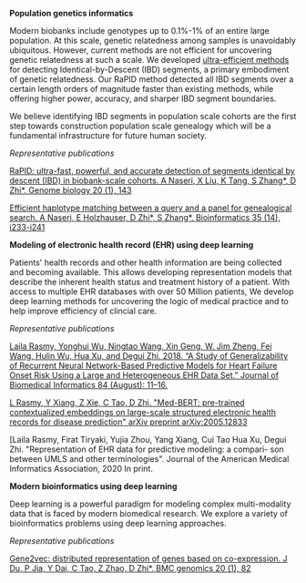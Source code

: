 **Population genetics informatics**

Modern biobanks include genotypes up to 0.1%-1% of an entire large population. At this scale, genetic relatedness among samples is unavoidably ubiquitous. However, current methods are not efficient for uncovering genetic relatedness at such a scale. We developed [ultra-efficient methods](https://github.com/ZhiGroup/RaPID) for detecting Identical-by-Descent (IBD) segments, a primary embodiment of genetic relatedness. Our RaPID method detected all IBD segments over a certain length orders of magnitude faster than existing methods, while offering higher power, accuracy, and sharper IBD segment boundaries. 

We believe identifying IBD segments in population scale cohorts are the first step towards construction population scale genealogy which will be a fundamental infrastructure for future human society. 

*Representative publications*

[RaPID: ultra-fast, powerful, and accurate detection of segments identical by descent (IBD) in biobank-scale cohorts. A Naseri, X Liu, K Tang, S Zhang*, D Zhi*. Genome biology 20 (1), 143]( https://genomebiology.biomedcentral.com/articles/10.1186/s13059-019-1754-8?optIn=true)

[Efficient haplotype matching between a query and a panel for genealogical search. A Naseri, E Holzhauser, D Zhi*, S Zhang*. Bioinformatics 35 (14), i233-i241](https://academic.oup.com/bioinformatics/article-abstract/35/14/i233/5529240)

**Modeling of electronic health record (EHR) using deep learning**

Patients' health records and other health information are being collected and becoming available. This allows developing representation models that describe the inherent health status and treatment history of a patient. With access to multiple EHR databases with over 50 Million patients, We develop deep learning methods for uncovering the logic of medical practice and to help improve efficiency of clincial care. 

*Representative publications*

[Laila Rasmy, Yonghui Wu, Ningtao Wang, Xin Geng, W. Jim Zheng, Fei Wang, Hulin Wu, Hua Xu, and Degui Zhi. 2018. “A Study of Generalizability of Recurrent Neural Network-Based Predictive Models for Heart Failure Onset Risk Using a Large and Heterogeneous EHR Data Set.” Journal of Biomedical Informatics 84 (August): 11–16.](https://doi.org/10.1016/j.jbi.2018.06.011)

[L Rasmy, Y Xiang, Z Xie, C Tao, D Zhi. "Med-BERT: pre-trained contextualized embeddings on large-scale structured electronic health records for disease prediction" arXiv preprint arXiv:2005.12833](https://arxiv.org/abs/2005.12833)

[Laila Rasmy, Firat Tiryaki, Yujia Zhou, Yang Xiang, Cui Tao Hua Xu, Degui Zhi. "Representation of EHR data for predictive modeling: a compari- son between UMLS and other terminologies". Journal of the American Medical Informatics Association, 2020 In print.

**Modern bioinformatics using deep learning**

Deep learning is a powerful paradigm for modeling complex multi-modality data that is faced by modern biomedical research. We explore a variety of bioinformatics problems using deep learning approaches.

*Representative publications*

[Gene2vec: distributed representation of genes based on co-expression. J Du, P Jia, Y Dai, C Tao, Z Zhao, D Zhi*. BMC genomics 20 (1), 82](https://bmcgenomics.biomedcentral.com/articles/10.1186/s12864-018-5370-x)
